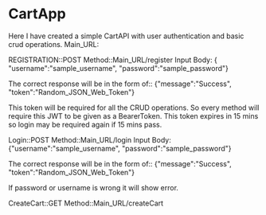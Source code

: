 # CartApp
Here I have created a simple CartAPI with user authentication and basic crud operations.
Main_URL:

REGISTRATION::POST Method::Main_URL/register
  Input Body:
  { "username":"sample_username",
  "password":"sample_password"}
  
  The correct response will be in the form of::
  {"message":"Success",
   "token":"Random_JSON_Web_Token"}
   
   This token will be required for all the CRUD operations. So every method will require this JWT to be given as a BearerToken.
   This token expires in 15 mins so login may be required again if 15 mins pass.
   
Login::POST Method::Main_URL/login
  Input Body:
  {"username":"sample_username",
  "password":"sample_password"}
  
  The correct response will be in the form of::
  {"message":"Success",
   "token":"Random_JSON_Web_Token"}
   
  If password or username is wrong it will show error.
  
CreateCart::GET Method::Main_URL/createCart
   
  
 
 
 
   
   
